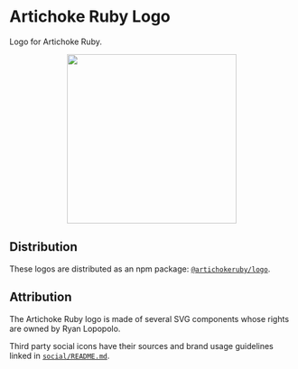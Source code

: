 # Artichoke Ruby Logo

Logo for Artichoke Ruby.

<p align="center">
  <img width="300" src="https://artichoke.github.io/logo/artichoke-logo.svg?cachebust=v2">
</p>

## Distribution

These logos are distributed as an npm package: [`@artichokeruby/logo`][npm].

## Attribution

The Artichoke Ruby logo is made of several SVG components whose rights are owned
by Ryan Lopopolo.

Third party social icons have their sources and brand usage guidelines linked in
[`social/README.md`](social/README.md).

[npm]: https://www.npmjs.com/package/@artichokeruby/logo
